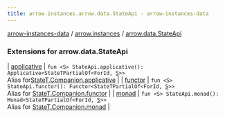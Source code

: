 ```yaml
---
title: arrow.instances.arrow.data.StateApi - arrow-instances-data
---
```


[arrow-instances-data](../../index.html) / [arrow.instances](../index.html) / [arrow.data.StateApi](./index.html)

### Extensions for arrow.data.StateApi

| [applicative](applicative.html) | `fun <S> StateApi.applicative(): Applicative<StateTPartialOf<ForId, `[`S`](applicative.html#S)`>>`<br>Alias for[StateT.Companion.applicative](../../arrow.instances.statet.applicative/arrow.data.-state-t/applicative.html) |
| [functor](functor.html) | `fun <S> StateApi.functor(): Functor<StateTPartialOf<ForId, `[`S`](functor.html#S)`>>`<br>Alias for [StateT.Companion.functor](../../arrow.instances.statet.functor/arrow.data.-state-t/functor.html) |
| [monad](monad.html) | `fun <S> StateApi.monad(): Monad<StateTPartialOf<ForId, `[`S`](monad.html#S)`>>`<br>Alias for [StateT.Companion.monad](../../arrow.instances.statet.monad/arrow.data.-state-t/monad.html) |

